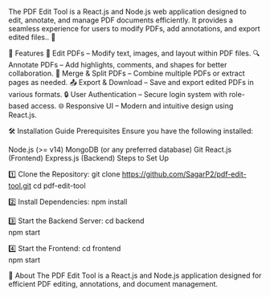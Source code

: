The PDF Edit Tool is a React.js and Node.js web application designed to edit, annotate, and manage PDF documents efficiently. It provides a seamless experience for users to modify PDFs, add annotations, and export edited files.. 🚀

🚀 Features
📝 Edit PDFs – Modify text, images, and layout within PDF files.
🔍 Annotate PDFs – Add highlights, comments, and shapes for better collaboration.
📑 Merge & Split PDFs – Combine multiple PDFs or extract pages as needed.
📤 Export & Download – Save and export edited PDFs in various formats.
🔒 User Authentication – Secure login system with role-based access.
🌐 Responsive UI – Modern and intuitive design using React.js.

🛠️ Installation Guide
Prerequisites
Ensure you have the following installed:

Node.js (>= v14)
MongoDB (or any preferred database)
Git
React.js (Frontend)
Express.js (Backend)
Steps to Set Up

1️⃣ Clone the Repository:
git clone https://github.com/SagarP2/pdf-edit-tool.git
cd pdf-edit-tool

2️⃣ Install Dependencies:
npm install

3️⃣ Start the Backend Server:
cd backend  
npm start

4️⃣ Start the Frontend:
cd frontend  
npm start

📌 About
The PDF Edit Tool is a React.js and Node.js application designed for efficient PDF editing, annotations, and document management.
